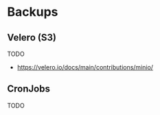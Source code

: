# Backups

## Velero (S3)

TODO

- https://velero.io/docs/main/contributions/minio/


## CronJobs

TODO